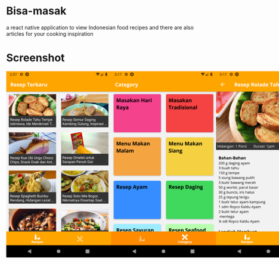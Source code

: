 # Bisa-masak
a react native application to view Indonesian food recipes and there are also articles for your cooking inspiration

# Screenshot
<div style="display:flex; justify-content:space-between;">
<img src="https://github.com/pepega90/Bisa-masak/blob/main/screenshot/Screenshot_1615017479.png" width="300" height="500" />
<img src="https://github.com/pepega90/Bisa-masak/blob/main/screenshot/Screenshot_1615018627.png" width="300" height="500" />
<img src="https://github.com/pepega90/Bisa-masak/blob/main/screenshot/Screenshot_1615018657.png" width="300" height="500" />
<img src="https://github.com/pepega90/Bisa-masak/blob/main/screenshot/Screenshot_1615018677.png" width="300" height="500" />
<img src="https://github.com/pepega90/Bisa-masak/blob/main/screenshot/Screenshot_1615018684.png" width="300" height="500" />
<img src="https://github.com/pepega90/Bisa-masak/blob/main/screenshot/Screenshot_1615018693.png" width="300" height="500" />
<img src="https://github.com/pepega90/Bisa-masak/blob/main/screenshot/Screenshot_1615018700.png" width="300" height="500" />
</div>


